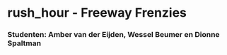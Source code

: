 # rush_hour - Freeway Frenzies

### Studenten: Amber van der Eijden, Wessel Beumer en Dionne Spaltman